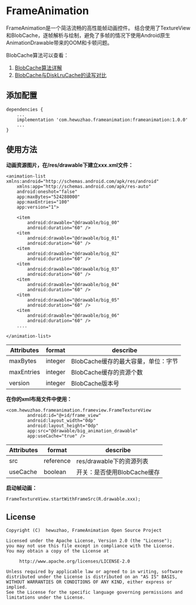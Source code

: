# FrameAnimation

FrameAnimation是一个简洁流畅的高性能帧动画控件。
结合使用了TextureView和BlobCache，逐帧解析与绘制，避免了多帧的情况下使用Android原生AnimationDrawable带来的OOM和卡顿问题。

BlobCache算法可以查看：
1. [BlobCache算法详解](https://blog.csdn.net/hewuzhao/article/details/108028320)
2. [BlobCache与DiskLruCache的读写对比](https://blog.csdn.net/hewuzhao/article/details/108696808)

## 添加配置
```
dependencies {
    ...
    implementation 'com.hewuzhao.frameanimation:frameanimation:1.0.0'
    ...
}
```

## 使用方法
**动画资源图片，在/res/drawable下建立xxx.xml文件：**
```
<animation-list xmlns:android="http://schemas.android.com/apk/res/android"
    xmlns:app="http://schemas.android.com/apk/res-auto"
    android:oneshot="false"
    app:maxBytes="524288000"
    app:maxEntries="100"
    app:version="1">

    <item
        android:drawable="@drawable/big_00"
        android:duration="60" />
    <item
        android:drawable="@drawable/big_01"
        android:duration="60" />
    <item
        android:drawable="@drawable/big_02"
        android:duration="60" />
    <item
        android:drawable="@drawable/big_03"
        android:duration="60" />
    <item
        android:drawable="@drawable/big_04"
        android:duration="60" />
    <item
        android:drawable="@drawable/big_05"
        android:duration="60" />
    <item
        android:drawable="@drawable/big_06"
        android:duration="60" />
    ....

</animation-list>
```

|Attributes|format|describe|
|-----|-----|-----|
|maxBytes    |integer    |BlobCache缓存的最大容量，单位：字节    |
|maxEntries    |integer    |BlobCache缓存的资源个数    |
|version    |integer    |BlobCache版本号    |




**在你的xml布局文件中使用：**
```
<com.hewuzhao.frameanimation.frameview.FrameTextureView
        android:id="@+id/frame_view"
        android:layout_width="0dp"
        android:layout_height="0dp"
        app:src="@drawable/big_animation_drawable"
        app:useCache="true" />
```
|Attributes|format|describe|
|-----|-----|-----|
|src    |reference    |res/drawable下的资源列表    |
|useCache    |boolean    |开关：是否使用BlobCache缓存    |


**启动帧动画：**
```
FrameTextureView.startWithFrameSrc(R.drawable.xxx);
```

## License
```
Copyright (C)  hewuzhao, FrameAnimation Open Source Project

Licensed under the Apache License, Version 2.0 (the "License");
you may not use this file except in compliance with the License.
You may obtain a copy of the License at

     http://www.apache.org/licenses/LICENSE-2.0

Unless required by applicable law or agreed to in writing, software
distributed under the License is distributed on an "AS IS" BASIS,
WITHOUT WARRANTIES OR CONDITIONS OF ANY KIND, either express or implied.
See the License for the specific language governing permissions and
limitations under the License.
```
